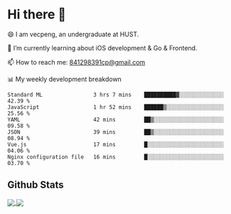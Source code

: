 
# Hi there 👋
😄 I am vecpeng, an undergraduate at HUST.

🌱 I’m currently learning about iOS development & Go & Frontend.

📫 How to reach me: 841298391cp@gmail.com

📊 My weekly development breakdown
<!--START_SECTION:waka-->

```text
Standard ML                3 hrs 7 mins    ██████████▓░░░░░░░░░░░░░░   42.39 %
JavaScript                 1 hr 52 mins    ██████▒░░░░░░░░░░░░░░░░░░   25.56 %
YAML                       42 mins         ██▒░░░░░░░░░░░░░░░░░░░░░░   09.58 %
JSON                       39 mins         ██▒░░░░░░░░░░░░░░░░░░░░░░   08.94 %
Vue.js                     17 mins         █░░░░░░░░░░░░░░░░░░░░░░░░   04.06 %
Nginx configuration file   16 mins         █░░░░░░░░░░░░░░░░░░░░░░░░   03.70 %
```

<!--END_SECTION:waka-->

## Github Stats
<a href="https://github.com/anuraghazra/github-readme-stats">
  <img align="center" src="https://github-readme-stats.vercel.app/api?username=vecpeng&count_private=true&hide=stars" />
</a>
<a href="https://github.com/anuraghazra/convoychat">
  <img align="center" src="https://github-readme-stats.vercel.app/api/top-langs/?username=vecpeng&layout=compact" />
</a>
